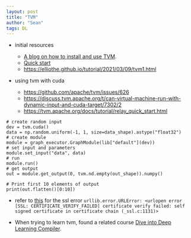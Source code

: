 ```yaml
---
layout: post
title: "TVM"
author: "Sean"
tags: DL
---
```


- initial resources 
  - [A blog on how to install and use TVM](https://jishuin.proginn.com/p/763bfbd4ecbd). 
  - [Quick start](https://zhuanlan.zhihu.com/p/443276639)
  - https://elliothe.github.io/tutorial/2021/03/09/tvm1.html
  
- using tvm with cuda 
  - https://github.com/apache/tvm/issues/626 
  - https://discuss.tvm.apache.org/t/can-virtual-machine-run-with-dynamic-input-and-cuda-target/7302/2
  - https://tvm.apache.org/docs/tutorial/relay_quick_start.html
```
# create random input
dev = tvm.cuda()
data = np.random.uniform(-1, 1, size=data_shape).astype("float32")
# create module
module = graph_executor.GraphModule(lib["default"](dev))
# set input and parameters
module.set_input("data", data)
# run
module.run()
# get output
out = module.get_output(0, tvm.nd.empty(out_shape)).numpy()

# Print first 10 elements of output
print(out.flatten()[0:10])
```
  
- refer to [this](https://stackoverflow.com/a/28052583) for the ssl error `urllib.error.URLError: <urlopen error [SSL: CERTIFICATE_VERIFY_FAILED] certificate verify failed: self signed certificate in certificate chain (_ssl.c:1131)>`
  
- When trying to learn tvm, found a related course [Dive into Deep Learning Compiler](https://tvm.d2l.ai/index.html).
